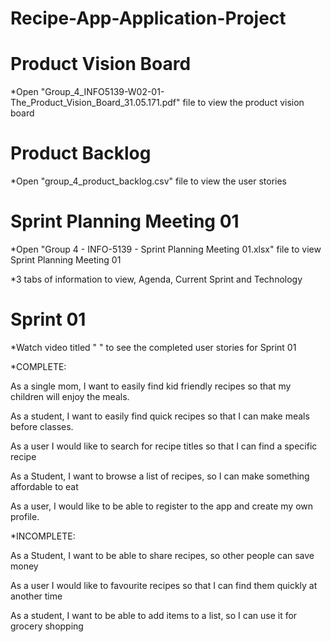 # Recipe-App-Application-Project

# Product Vision Board

*Open "Group_4_INFO5139-W02-01-The_Product_Vision_Board_31.05.171.pdf" file to view the product vision board

# Product Backlog

*Open "group_4_product_backlog.csv" file to view the user stories

# Sprint Planning Meeting 01

*Open "Group 4 - INFO-5139 - Sprint Planning Meeting 01.xlsx" file to view Sprint Planning Meeting 01

*3 tabs of information to view, Agenda, Current Sprint and Technology

# Sprint 01

*Watch video titled " " to see the completed user stories for Sprint 01

*COMPLETE:

As a single mom, I want to easily find kid friendly recipes so that my children will enjoy the meals.

As a student, I want to easily find quick recipes so that I can make meals before classes.

As a user I would like to search for recipe titles so that I can find a specific recipe

As a Student, I want to browse a list of recipes, so I can make something affordable to eat

As a user, I would like to be able to register to the app and create my own profile.

*INCOMPLETE:

As a Student, I want to be able to share recipes, so other people can save money

As a user I would like to favourite recipes so that I can find them quickly at another time

As a student, I want to be able to add items to a list, so I can use it for grocery shopping

